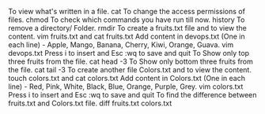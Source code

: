 To view what's written in a file. 
cat
To change the access permissions of files.
chmod <Numbers>
To check which commands you have run till now.
history
To remove a directory/ Folder.
rmdir <foldername>
To create a fruits.txt file and to view the content.
vim fruits.txt and cat fruits.txt
Add content in devops.txt (One in each line) - Apple, Mango, Banana, Cherry, Kiwi, Orange, Guava.
vim devops.txt Press i to insert and Esc :wq to save and quit
To Show only top three fruits from the file.
cat head -3
To Show only bottom three fruits from the file.
cat tail -3
To create another file Colors.txt and to view the content.
touch colors.txt and cat colors.txt
Add content in Colors.txt (One in each line) - Red, Pink, White, Black, Blue, Orange, Purple, Grey.
vim colors.txt Press i to insert and Esc :wq to save and quit
To find the difference between fruits.txt and Colors.txt file.
diff fruits.txt colors.txt
